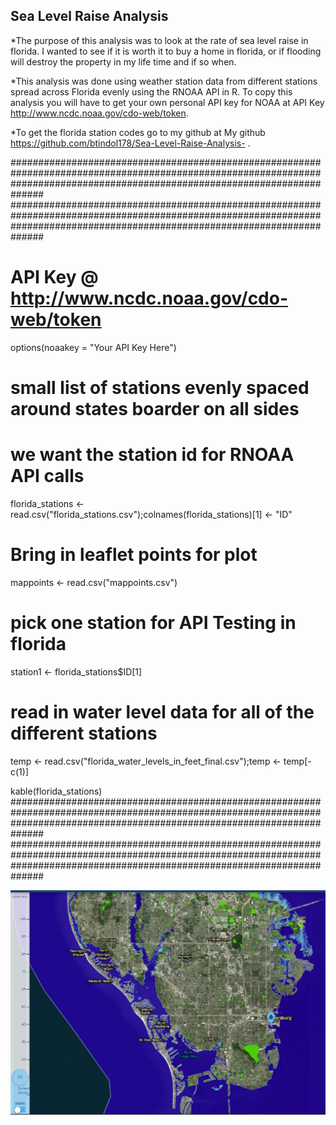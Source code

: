 
## Sea Level Raise Analysis

*The purpose of this analysis was to look at the rate of sea level raise in florida. 
I wanted to see if it is worth it to buy a home in florida, or if flooding will destroy the property in my life time and if so when. 

*This analysis was done using weather station data from different stations spread across Florida evenly using the RNOAA API in R. 
To copy this analysis you will have to get your own personal API key for NOAA at API Key http://www.ncdc.noaa.gov/cdo-web/token. 

*To get the florida station codes go to my github at My github https://github.com/btindol178/Sea-Level-Raise-Analysis- .

##############################################################################################################################################################################
##############################################################################################################################################################################
# API Key @  http://www.ncdc.noaa.gov/cdo-web/token 
options(noaakey = "Your API Key Here")

# small list of stations evenly spaced around states boarder on all sides
# we want the station id for RNOAA API calls 
florida_stations <- read.csv("florida_stations.csv");colnames(florida_stations)[1] <- "ID"

# Bring in leaflet points for plot
mappoints <- read.csv("mappoints.csv")

# pick one station for API Testing in florida
station1 <- florida_stations$ID[1]

# read in water level data for all of the different stations 
temp <- read.csv("florida_water_levels_in_feet_final.csv");temp <- temp[-c(1)]

kable(florida_stations)
##############################################################################################################################################################################
##############################################################################################################################################################################




![Caption for the picture.](https://raw.githubusercontent.com/btindol178/Sea-Level-Raise-Analysis-/main/st_peters_1_foot.JPG)



